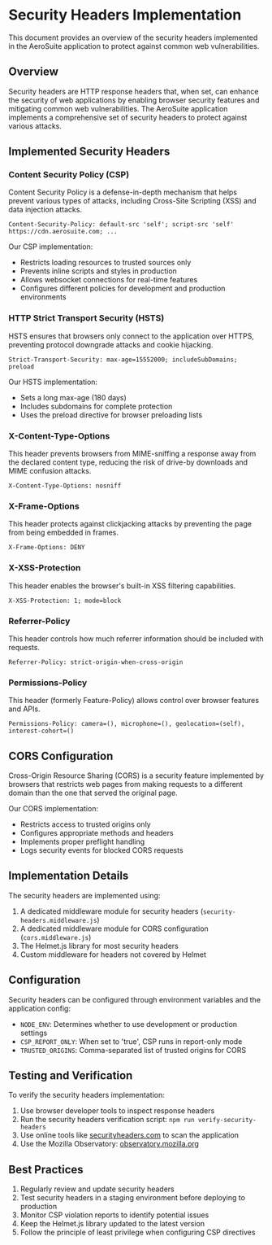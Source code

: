 # Security Headers Implementation

This document provides an overview of the security headers implemented in the AeroSuite application to protect against common web vulnerabilities.

## Overview

Security headers are HTTP response headers that, when set, can enhance the security of web applications by enabling browser security features and mitigating common web vulnerabilities. The AeroSuite application implements a comprehensive set of security headers to protect against various attacks.

## Implemented Security Headers

### Content Security Policy (CSP)

Content Security Policy is a defense-in-depth mechanism that helps prevent various types of attacks, including Cross-Site Scripting (XSS) and data injection attacks.

```
Content-Security-Policy: default-src 'self'; script-src 'self' https://cdn.aerosuite.com; ...
```

Our CSP implementation:
- Restricts loading resources to trusted sources only
- Prevents inline scripts and styles in production
- Allows websocket connections for real-time features
- Configures different policies for development and production environments

### HTTP Strict Transport Security (HSTS)

HSTS ensures that browsers only connect to the application over HTTPS, preventing protocol downgrade attacks and cookie hijacking.

```
Strict-Transport-Security: max-age=15552000; includeSubDomains; preload
```

Our HSTS implementation:
- Sets a long max-age (180 days)
- Includes subdomains for complete protection
- Uses the preload directive for browser preloading lists

### X-Content-Type-Options

This header prevents browsers from MIME-sniffing a response away from the declared content type, reducing the risk of drive-by downloads and MIME confusion attacks.

```
X-Content-Type-Options: nosniff
```

### X-Frame-Options

This header protects against clickjacking attacks by preventing the page from being embedded in frames.

```
X-Frame-Options: DENY
```

### X-XSS-Protection

This header enables the browser's built-in XSS filtering capabilities.

```
X-XSS-Protection: 1; mode=block
```

### Referrer-Policy

This header controls how much referrer information should be included with requests.

```
Referrer-Policy: strict-origin-when-cross-origin
```

### Permissions-Policy

This header (formerly Feature-Policy) allows control over browser features and APIs.

```
Permissions-Policy: camera=(), microphone=(), geolocation=(self), interest-cohort=()
```

## CORS Configuration

Cross-Origin Resource Sharing (CORS) is a security feature implemented by browsers that restricts web pages from making requests to a different domain than the one that served the original page.

Our CORS implementation:
- Restricts access to trusted origins only
- Configures appropriate methods and headers
- Implements proper preflight handling
- Logs security events for blocked CORS requests

## Implementation Details

The security headers are implemented using:
1. A dedicated middleware module for security headers (`security-headers.middleware.js`)
2. A dedicated middleware module for CORS configuration (`cors.middleware.js`)
3. The Helmet.js library for most security headers
4. Custom middleware for headers not covered by Helmet

## Configuration

Security headers can be configured through environment variables and the application config:

- `NODE_ENV`: Determines whether to use development or production settings
- `CSP_REPORT_ONLY`: When set to 'true', CSP runs in report-only mode
- `TRUSTED_ORIGINS`: Comma-separated list of trusted origins for CORS

## Testing and Verification

To verify the security headers implementation:

1. Use browser developer tools to inspect response headers
2. Run the security headers verification script: `npm run verify-security-headers`
3. Use online tools like [securityheaders.com](https://securityheaders.com) to scan the application
4. Use the Mozilla Observatory: [observatory.mozilla.org](https://observatory.mozilla.org/)

## Best Practices

1. Regularly review and update security headers
2. Test security headers in a staging environment before deploying to production
3. Monitor CSP violation reports to identify potential issues
4. Keep the Helmet.js library updated to the latest version
5. Follow the principle of least privilege when configuring CSP directives 

